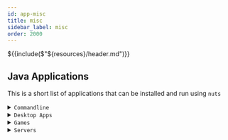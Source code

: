 ```yaml
---
id: app-misc
title: misc
sidebar_label: misc
order: 2000
---
```


${{include($"${resources}/header.md")}}

## Java Applications
This is a short list of applications that can be installed and run using ```nuts``` 

<details>
     <summary><code>Commandline</code></summary>

| App Name    | Description                               |
|-------------|-------------------------------------------|
| nuts        | nuts package manager                      |
| nsh         | bash compatible shell (rewritten in java) |
| spring-cli  | spring cli tool                           |
| ndocusaurus | Facebook Documentation Tool Templater     |
| nmvn        | maven wrapper                             |
| ...         |                                           |

</details>


<details>
     <summary><code>Desktop Apps</code></summary>

| App Name    | Description            |
|-------------|------------------------|
| jdiskreport | Disk reporting Tool    |
| jedit       | Text Editor            |
| jmeld       | File/Folder Comparator |
| ...         |                        |

</details>



<details>
     <summary><code>Games</code></summary>

| App Name    | Description       |
|-------------|-------------------|
| flappy-bird | Arcade Game       |
| mindustry   | tower defense RTS |
| ...         |                   |

</details>

<details>
     <summary><code>Servers</code></summary>

| App Name  | Description               |
|-----------|---------------------------|
| nserver   | Nuts Repository Server    |
| ntomcat   | Tomcat Webserver Wrapper  |
| mindustry | tower defense RTS server  |
| ...       |                           |

</details>


